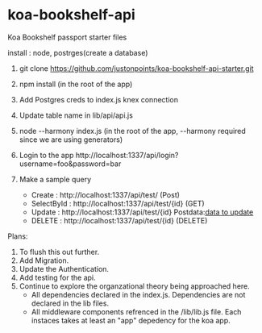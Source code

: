 # koa-bookshelf-api
Koa Bookshelf passport starter files

install : node, postrges(create a database)

1. git clone https://github.com/justonpoints/koa-bookshelf-api-starter.git
2. npm install (in the root of the app)
3. Add Postgres creds to index.js knex connection
4. Update table name in lib/api/api.js
5. node --harmony index.js (in the root of the app, --harmony required since we are using generators)

5. Login to the app
http://localhost:1337/api/login?username=foo&password=bar 

6. Make a sample query
	- Create : http://localhost:1337/api/test/ (Post)
	- SelectById : http://localhost:1337/api/test/{id} (GET)
	- Update : http://localhost:1337/api/test/{id} Postdata:[data to update](PUT)
	- DELETE : http://localhost:1337/api/test/{id} (DELETE)


Plans: 

1. To flush this out further.
2. Add Migration.
3. Update the Authentication.
4. Add testing for the api.
5. Continue to explore the organzational theory being approached here.
	- All dependencies declared in the index.js. Dependencies are not declared in the lib files.
	- All middleware components refrenced in the /lib/lib.js file. Each instaces takes at least an "app" depedency for the koa app.
